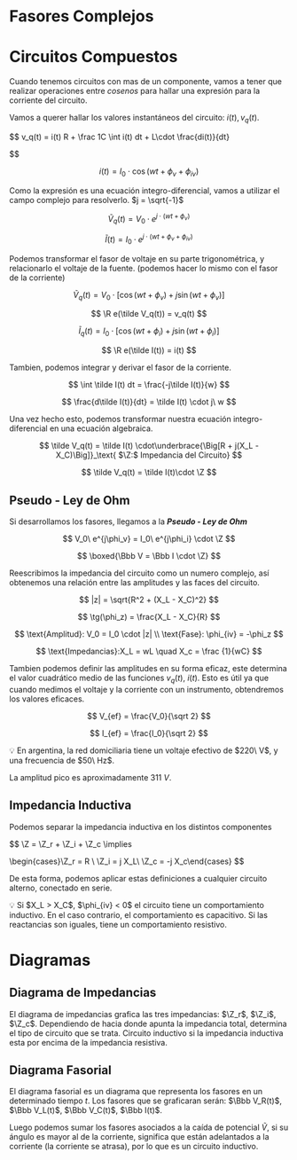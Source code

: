 # Fasores Complejos

# Circuitos Compuestos

Cuando tenemos circuitos con mas de un componente, vamos a tener que realizar operaciones entre *cosenos* para hallar una expresión para la corriente del circuito.

Vamos a querer hallar los valores instantáneos del circuito: $i(t), v_q(t)$.

$$
v_q(t) = i(t) R + \frac 1C \int i(t) dt +  L\cdot \frac{di(t)}{dt}

$$

$$
i(t) = I_0 \cdot \cos(wt + \phi_v+ \phi_{iv})
$$

Como la expresión es una ecuación integro-diferencial, vamos a utilizar el campo complejo para resolverlo. $j = \sqrt{-1}$

$$
\tilde V_q(t) = V_0 \cdot e^{j\cdot(wt + \phi_v)}
$$

$$
\tilde I(t) = I_0 \cdot e^{j\cdot(wt + \phi_v + \phi_{iv})}
$$

Podemos transformar el fasor de voltaje en su parte trigonométrica, y relacionarlo el voltaje de la fuente. (podemos hacer lo mismo con el fasor de la corriente)

$$
\tilde V_q(t) = V_0 \cdot \Big[ \cos(wt + \phi_v) + j \sin(wt + \phi_v)\Big]
$$

$$
\R e(\tilde V_q(t)) = v_q(t)
$$

$$
\tilde I_q(t) = I_0 \cdot \Big[ \cos(wt + \phi_i) + j \sin(wt + \phi_i)\Big]
$$

$$
\R e(\tilde I(t)) = i(t)
$$

Tambien, podemos integrar y derivar el fasor de la corriente.

$$
\int \tilde I(t) dt = \frac{-j\tilde I(t)}{w}
$$

$$
\frac{d\tilde I(t)}{dt} = \tilde I(t) \cdot j\ w
$$

Una vez hecho esto, podemos transformar nuestra ecuación integro-diferencial en una ecuación algebraica.

$$
\tilde V_q(t) = \tilde I(t) \cdot\underbrace{\Big[R + j(X_L - X_C)\Big]}_\text{ $\Z:$ Impedancia del Circuito}
$$

$$
\tilde V_q(t) = \tilde I(t)\cdot \Z
$$

## Pseudo - Ley de Ohm

Si desarrollamos los fasores, llegamos a la ***Pseudo - Ley de Ohm***

$$
V_0\ e^{j\phi_v} = I_0\ e^{j\phi_i} \cdot \Z
$$

$$
\boxed{\Bbb V = \Bbb I \cdot \Z}
$$

Reescribimos la impedancia del circuito como un numero complejo, así obtenemos una relación entre las amplitudes y las faces del circuito.

$$
|z| = \sqrt{R^2 + (X_L - X_C)^2}
$$

$$
\tg(\phi_z)  = \frac{X_L - X_C}{R}
$$

$$
\text{Amplitud}: V_0 = I_0 \cdot |z| \\
\text{Fase}: \phi_{iv} = -\phi_z
$$

$$
\text{Impedancias}:X_L = wL \quad X_c = \frac {1}{wC}
$$

Tambien podemos definir las amplitudes en su forma eficaz, este determina el valor cuadrático medio de las funciones $v_q(t)$, $i(t)$. Esto es útil ya que cuando medimos el voltaje y la corriente con un instrumento, obtendremos los valores eficaces.

$$
V_{ef} = \frac{V_0}{\sqrt 2}
$$

$$
I_{ef} = \frac{I_0}{\sqrt 2}
$$

<aside>
💡 En argentina, la red domiciliaria tiene un voltaje efectivo de $220\ V$, y una frecuencia de $50\ Hz$.

La amplitud pico es aproximadamente $311\ V$.

</aside>

## Impedancia Inductiva

Podemos separar la impedancia inductiva en los distintos componentes

$$
\Z = \Z_r + \Z_i + \Z_c \implies

\begin{cases}\Z_r = R \\
\Z_i = j X_L\\
\Z_c = -j X_c\end{cases}
$$

De esta forma, podemos aplicar estas definiciones a cualquier circuito alterno, conectado en serie.

<aside>
💡 Si $X_L > X_C$, $\phi_{iv} < 0$ el circuito tiene un comportamiento inductivo. En el caso contrario, el comportamiento es capacitivo. Si las reactancias son iguales, tiene un comportamiento resistivo.

</aside>

# Diagramas

## Diagrama de Impedancias

El diagrama de impedancias grafica las tres impedancias: $\Z_r$, $\Z_i$, $\Z_c$. Dependiendo de hacia donde apunta la impedancia total, determina el tipo de circuito que se trata. Circuito inductivo si la impedancia inductiva esta por encima de la impedancia resistiva. 

## Diagrama Fasorial

El diagrama fasorial es un diagrama que representa los fasores en un determinado tiempo $t$. Los fasores que se graficaran serán: $\Bbb V_R(t)$, $\Bbb V_L(t)$, $\Bbb V_C(t)$, $\Bbb I(t)$.

Luego podemos sumar los fasores asociados a la caída de potencial $\tilde V$, si su ángulo es mayor al de la corriente, significa que están adelantados a la corriente (la corriente se atrasa), por lo que es un circuito inductivo.